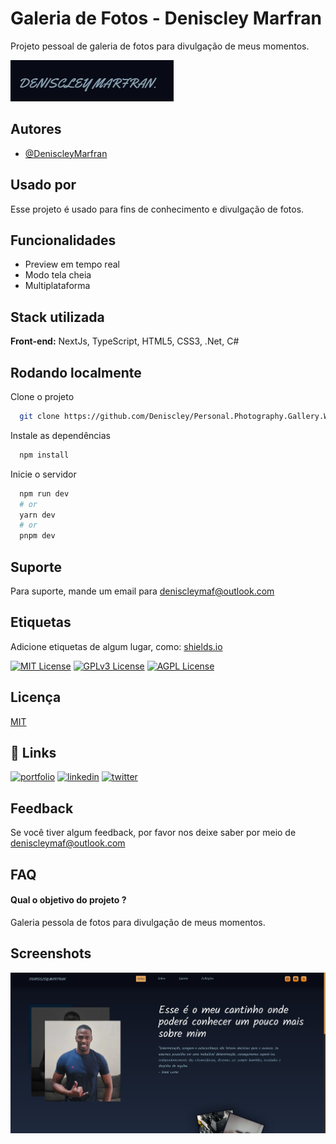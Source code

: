 # Galeria de Fotos - Deniscley Marfran

Projeto pessoal de galeria de fotos para divulgação de meus momentos.

<img alt="logo" src="logo.jpg"/>

## Autores

- [@DeniscleyMarfran](https://github.com/Deniscley)

## Usado por

Esse projeto é usado para fins de conhecimento e divulgação de fotos.

## Funcionalidades

- Preview em tempo real
- Modo tela cheia
- Multiplataforma

## Stack utilizada

**Front-end:** NextJs, TypeScript, HTML5, CSS3, .Net, C#

## Rodando localmente

Clone o projeto

```bash
  git clone https://github.com/Deniscley/Personal.Photography.Gallery.Web
```

Instale as dependências

```bash
  npm install
```

Inicie o servidor

```bash
  npm run dev
  # or
  yarn dev
  # or
  pnpm dev
```

## Suporte

Para suporte, mande um email para deniscleymaf@outlook.com

## Etiquetas

Adicione etiquetas de algum lugar, como: [shields.io](https://shields.io/)

[![MIT License](https://img.shields.io/badge/License-MIT-green.svg)](https://choosealicense.com/licenses/mit/)
[![GPLv3 License](https://img.shields.io/badge/License-GPL%20v3-yellow.svg)](https://opensource.org/licenses/)
[![AGPL License](https://img.shields.io/badge/license-AGPL-blue.svg)](http://www.gnu.org/licenses/agpl-3.0)

## Licença

[MIT](https://choosealicense.com/licenses/mit/)

## 🔗 Links

[![portfolio](https://img.shields.io/badge/my_portfolio-000?style=for-the-badge&logo=ko-fi&logoColor=white)](https://denis-marfran-portfolio.netlify.app)
[![linkedin](https://img.shields.io/badge/linkedin-0A66C2?style=for-the-badge&logo=linkedin&logoColor=white)](https://www.linkedin.com/in/deniscleymarfran/)
[![twitter](https://img.shields.io/badge/twitter-1DA1F2?style=for-the-badge&logo=twitter&logoColor=white)](https://twitter.com/DeniscleyMAF)

## Feedback

Se você tiver algum feedback, por favor nos deixe saber por meio de deniscleymaf@outlook.com

## FAQ

#### Qual o objetivo do projeto ?

Galeria pessola de fotos para divulgação de meus momentos.

## Screenshots

<img alt="template" src="template.jpg"/>
